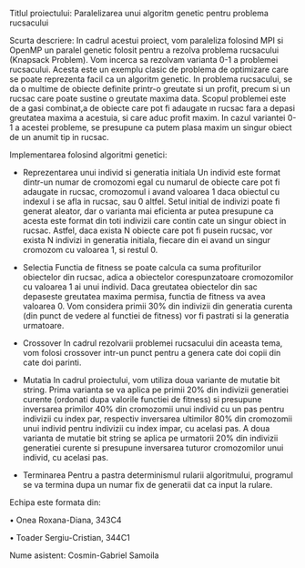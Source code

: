 Titlul proiectului: Paralelizarea unui algoritm genetic pentru problema rucsacului 

Scurta descriere: 
  In cadrul acestui proiect, vom paraleliza folosind MPI si OpenMP un paralel genetic folosit pentru a rezolva problema rucsacului (Knapsack Problem). 
  Vom incerca sa rezolvam varianta 0-1 a problemei rucsacului. Acesta este un exemplu clasic de problema de optimizare care se poate reprezenta facil ca un algoritm   genetic. In problema rucsacului, se da o multime de obiecte definite printr-o greutate si un profit, precum si un rucsac care poate sustine o greutate maxima       data. Scopul problemei este de a gasi combinat,a de obiecte care pot fi adaugate ın rucsac fara a depasi greutatea maxima a acestuia, si care aduc profit maxim.     In cazul variantei 0-1 a acestei probleme, se presupune ca putem plasa maxim un singur obiect de un anumit tip in rucsac. 

Implementarea folosind algoritmi genetici: 

- Reprezentarea unui individ si generatia initiala 
    Un individ este format dintr-un numar de cromozomi egal cu numarul de obiecte care pot fi adaugate in rucsac, cromozomul i avand valoarea 1 daca obiectul cu         indexul i se afla in rucsac, sau 0 altfel. Setul initial de indivizi poate fi generat aleator, dar o varianta mai eficienta ar putea presupune ca acesta este       format din toti indivizii care contin cate un singur obiect in rucsac. Astfel, daca exista N obiecte care pot fi pusein rucsac, vor exista N indivizi in             generatia initiala, fiecare din ei avand un singur cromozom cu valoarea 1, si restul 0. 

- Selectia
    Functia de fitness se poate calcula ca suma profiturilor obiectelor din rucsac, adica a obiectelor corespunzatoare cromozomilor cu valoarea 1 ai unui individ.       Daca greutatea obiectelor din sac depaseste greutatea maxima permisa, functia de fitness va avea valoarea 0. 
    Vom considera primii 30% din indivizii din generatia curenta (din punct de vedere al functiei de fitness) vor fi pastrati si la generatia urmatoare. 

- Crossover
    In cadrul rezolvarii problemei rucsacului din aceasta tema, vom folosi crossover intr-un punct pentru a genera cate doi copii din cate doi parinti. 

- Mutatia
    In cadrul proiectului, vom utiliza doua variante de mutatie bit string. Prima varianta se va aplica pe primii 20% din indivizii generatiei curente (ordonati         dupa valorile functiei de fitness) si presupune inversarea primilor 40% din cromozomii unui individ cu un pas pentru indivizii cu index par, respectiv               inversarea ultimilor 80% din cromozomii unui individ pentru indivizii cu index impar, cu acelasi pas. 
    A doua varianta de mutatie bit string se aplica pe urmatorii 20% din indivizii generatiei curente si presupune inversarea tuturor cromozomilor unui individ, cu     acelasi pas. 

- Terminarea
    Pentru a pastra determinismul rularii algoritmului, programul se va termina dupa un numar fix de generatii dat ca input la rulare. 



Echipa este formata din: 

• Onea Roxana-Diana, 343C4

• Toader Sergiu-Cristian, 344C1

Nume asistent: Cosmin-Gabriel Samoila
